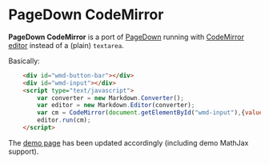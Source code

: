 PageDown CodeMirror
===================

**PageDown CodeMirror** is a port of [PageDown](https://code.google.com/p/pagedown/wiki/PageDown) running with [CodeMirror editor](https://codemirror.net/) instead of a (plain) `textarea`.

Basically:

```html
    <div id="wmd-button-bar"></div>
    <div id="wmd-input"></div>
    <script type="text/javascript">
        var converter = new Markdown.Converter();
        var editor = new Markdown.Editor(converter);
        var cm = CodeMirror(document.getElementById("wmd-input"),{value:"some text",lineNumbers:true});
        editor.run(cm);
    </script>
```

The [demo page][1] has been updated accordingly (including demo MathJax support).


  [1]: https://github.com/foo123/pagedown-codemirror/blob/master/demo/browser/demo.html